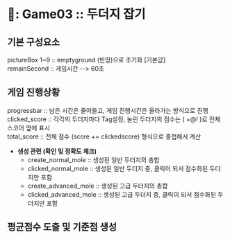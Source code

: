 # 📗: Game03 :: 두더지 잡기

## 기본 구성요소
pictureBox 1~9 :: emptyground (빈땅)으로 초기화 [기본값] <br>
remainSecond :: 게임시간 --> 60초 <br>

## 게임 진행상황
progressbar :: 남은 시간은 줄어들고, 게임 진행시간은 올라가는 방식으로 진행 <br>
clicked_score :: 각각의 두더지마다 Tag설정, 눌린 두더지의 점수는 ( +@! )로 전체 스코어 옆에 표시 <br>
total_score :: 전체 점수 (score += clickedscore) 형식으로 중첩해서 계산 <br>

- **생성 관련 (확인 및 정확도 체크)**
  - create_normal_mole :: 생성된 일반 두더지의 총합 <br>
  - clicked_normal_mole :: 생성된 일반 두더지 중, 클릭이 되서 점수화된 두더지만 포함 <br>
  - create_advanced_mole :: 생성된 고급 두더지의 총합 <br>
  - clicked_advanced_mole :: 생성된 고급 두더지 중, 클릭이 되서 점수화된 두더지만 포함 <br>

## 평균점수 도출 및 기준점 생성
